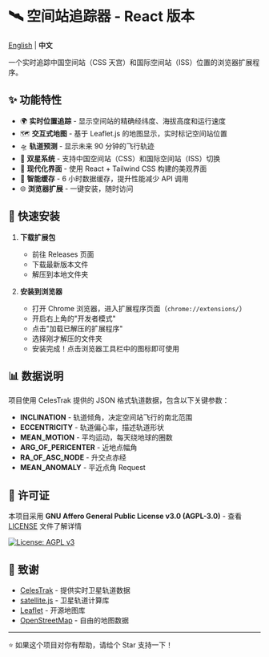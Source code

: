 # 🛰️ 空间站追踪器 - React 版本

[English](README.md) | **中文**

一个实时追踪中国空间站（CSS 天宫）和国际空间站（ISS）位置的浏览器扩展程序。

## ✨ 功能特性

-   🌍 **实时位置追踪** - 显示空间站的精确经纬度、海拔高度和运行速度
-   🗺️ **交互式地图** - 基于 Leaflet.js 的地图显示，实时标记空间站位置
-   🛸 **轨道预测** - 显示未来 90 分钟的飞行轨迹
-   🔄 **双星系统** - 支持中国空间站（CSS）和国际空间站（ISS）切换
-   📱 **现代化界面** - 使用 React + Tailwind CSS 构建的美观界面
-   💾 **智能缓存** - 6 小时数据缓存，提升性能减少 API 调用
-   🌐 **浏览器扩展** - 一键安装，随时访问

## 🎯 快速安装

1. **下载扩展包**

    - 前往 Releases 页面
    - 下载最新版本文件
    - 解压到本地文件夹

2. **安装到浏览器**
    - 打开 Chrome 浏览器，进入扩展程序页面（`chrome://extensions/`）
    - 开启右上角的"开发者模式"
    - 点击"加载已解压的扩展程序"
    - 选择刚才解压的文件夹
    - 安装完成！点击浏览器工具栏中的图标即可使用

## 📊 数据说明

项目使用 CelesTrak 提供的 JSON 格式轨道数据，包含以下关键参数：

-   **INCLINATION** - 轨道倾角，决定空间站飞行的南北范围
-   **ECCENTRICITY** - 轨道偏心率，描述轨道形状
-   **MEAN_MOTION** - 平均运动，每天绕地球的圈数
-   **ARG_OF_PERICENTER** - 近地点幅角
-   **RA_OF_ASC_NODE** - 升交点赤经
-   **MEAN_ANOMALY** - 平近点角 Request

## 📄 许可证

本项目采用 **GNU Affero General Public License v3.0 (AGPL-3.0)** - 查看 [LICENSE](LICENSE) 文件了解详情

[![License: AGPL v3](https://img.shields.io/badge/License-AGPL%20v3-blue.svg)](https://www.gnu.org/licenses/agpl-3.0)

## 🙏 致谢

-   [CelesTrak](https://celestrak.org/) - 提供实时卫星轨道数据
-   [satellite.js](https://github.com/shashwatak/satellite-js) - 卫星轨道计算库
-   [Leaflet](https://leafletjs.com/) - 开源地图库
-   [OpenStreetMap](https://www.openstreetmap.org/) - 自由的地图数据

---

⭐ 如果这个项目对你有帮助，请给个 Star 支持一下！
